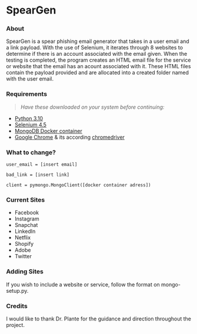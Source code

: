 # SpearGen
### About 
SpearGen is a spear phishing email generator that takes in a user email and a link payload. With the use of Selenium, it iterates through 8 websites to determine if there is an account associated with the email given. When the testing is completed, the program creates an HTML email file for the service or website that the email has an acount associated with it. These HTML files contain the payload provided and are allocated into a created folder named with the user email. 
 

### Requirements
> *Have these downloaded on your system before continuing:*

* [Python 3.10](https://www.python.org/downloads/)
* [Selenium 4.5](https://www.geeksforgeeks.org/how-to-install-selenium-in-python/)
* [MongoDB Docker container](https://www.howtogeek.com/devops/how-to-run-mongodb-in-a-docker-container/)
* [Google Chrome](https://www.google.com/chrome/) & its according [chromedriver](https://chromedriver.chromium.org/downloads)

### What to change?
`user_email = [insert email]`

`bad_link = [insert link]`

`client = pymongo.MongoClient([docker container adress])`

### Current Sites
* Facebook
* Instagram
* Snapchat
* LinkedIn
* Netflix
* Shopify
* Adobe
* Twitter

### Adding Sites
If you wish to include a website or service, follow the format on mongo-setup.py. 

### Credits
I would like to thank Dr. Plante for the guidance and direction throughout the project.
